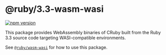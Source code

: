 # @ruby/3.3-wasm-wasi

[![npm version](https://badge.fury.io/js/@ruby%2F3.3-wasm-wasi.svg)](https://www.npmjs.com/package/@ruby/3.3-wasm-wasi)

This package provides WebAssembly binaries of CRuby built from the Ruby 3.3 source code targeting WASI-compatible environments.

See [`@ruby/wasm-wasi`](https://github.com/ruby/ruby.wasm/blob/main/packages/npm-packages/ruby-wasm-wasi/README.md) for how to use this package.
